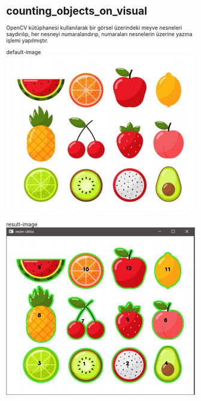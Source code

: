 # counting_objects_on_visual
OpenCV kütüphanesi kullanılarak bir görsel üzerindeki meyve nesneleri saydırılıp, her nesneyi numaralandırıp, numaraları nesnelerin üzerine yazma işlemi yapılmıştır. 

default-image <img src="https://github.com/mustafaatakli/counting_objects_on_visual/blob/main/meyve_saydir/meyve.jpeg" width="auto">

result-image <img src="https://github.com/mustafaatakli/counting_objects_on_visual/blob/main/meyve_saydir/Ekran%20Al%C4%B1nt%C4%B1s%C4%B1.PNG" width="auto">
